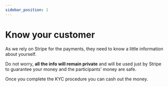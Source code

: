 ```yaml
---
sidebar_position: 1
---
```


# Know your customer

As we rely on Stripe for the payments, they need to know a little information about yourself. 

Do not worry, **all the info will remain private** and will be used just by Stripe to guarantee your money and the participants' money are safe.

Once you complete the KYC procedure you can cash out the money. 
